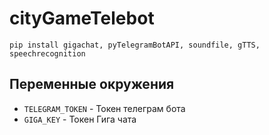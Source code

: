 # cityGameTelebot

`pip install gigachat, pyTelegramBotAPI, soundfile, gTTS, speechrecognition`

## Переменные окружения

- `TELEGRAM_TOKEN` - Токен телеграм бота
- `GIGA_KEY` - Токен Гига чата
